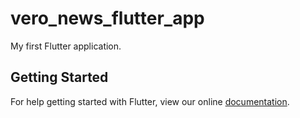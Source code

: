 # vero_news_flutter_app

My first Flutter application.

## Getting Started

For help getting started with Flutter, view our online
[documentation](https://flutter.io/).
